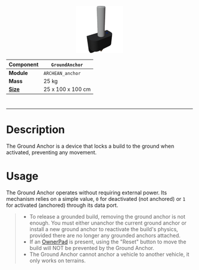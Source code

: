 <p align="center">
  <img src="GroundAnchor.png" />
</p>

|Component|`GroundAnchor`|
|---|---|
|**Module**|`ARCHEAN_anchor`|
|**Mass**|25 kg|
|[**Size**](# "Based on the component's occupancy in a fixed 25cm grid.")|25 x 100 x 100 cm|
#
---

# Description
The Ground Anchor is a device that locks a build to the ground when activated, preventing any movement.

# Usage
The Ground Anchor operates without requiring external power. Its mechanism relies on a simple value, `0` for deactivated (not anchored) or `1` for activated (anchored) through its data port.

>- To release a grounded build, removing the ground anchor is not enough. You must either unanchor the current ground anchor or install a new ground anchor to reactivate the build's physics, provided there are no longer any grounded anchors attached.
>- If an [OwnerPad](OwnerPad.md) is present, using the "Reset" button to move the build will NOT be prevented by the Ground Anchor.
>- The Ground Anchor cannot anchor a vehicle to another vehicle, it only works on terrains.
